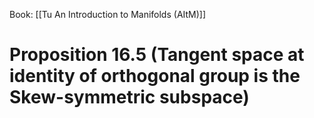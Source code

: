 Book: [[Tu An Introduction to Manifolds (AItM)]]
# Proposition 16.5 (Tangent space at identity of orthogonal group is the Skew-symmetric subspace)
